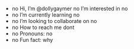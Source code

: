 - no Hi, I’m @dollygaymer
  no I’m interested in no
- no I’m currently learning no
- no I’m looking to collaborate on no
- no How to reach me dont
- no Pronouns: no
- no Fun fact: why

<!---
dollygaymer/dollygaymer is a ✨ special ✨ repository because its `README.md` (this file) appears on your GitHub profile.
You can click the Preview link to take a look at your changes.
--->
